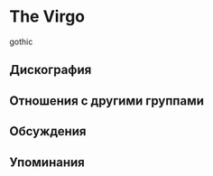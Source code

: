 # The Virgo

gothic

## Дискография


## Отношения с другими группами


## Обсуждения


## Упоминания

